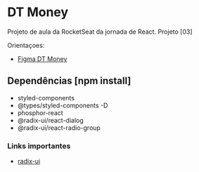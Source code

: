 # DT Money

Projeto de aula da RocketSeat da jornada de React. Projeto [03]

Orientaçoes:

- [Figma DT Money](react-03-dt-money)

## Dependências [npm install]

- styled-components
- @types/styled-components -D
- phosphor-react
- @radix-ui/react-dialog
- @radix-ui/react-radio-group

### Links importantes
- [radix-ui](https://www.radix-ui.com/)

